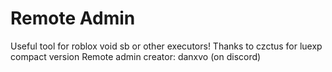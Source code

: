 # Remote Admin
Useful tool for roblox void sb or other executors!
Thanks to czctus for luexp compact version
Remote admin creator: danxvo (on discord)
